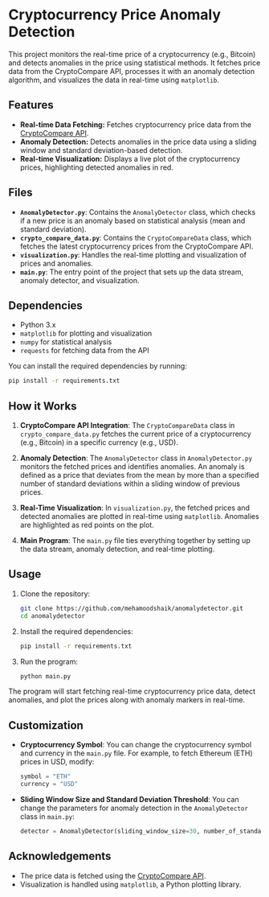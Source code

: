 # Cryptocurrency Price Anomaly Detection

This project monitors the real-time price of a cryptocurrency (e.g., Bitcoin) and detects anomalies in the price using statistical methods. It fetches price data from the CryptoCompare API, processes it with an anomaly detection algorithm, and visualizes the data in real-time using `matplotlib`.

## Features

- **Real-time Data Fetching:** Fetches cryptocurrency price data from the [CryptoCompare API](https://min-api.cryptocompare.com/).
- **Anomaly Detection:** Detects anomalies in the price data using a sliding window and standard deviation-based detection.
- **Real-time Visualization:** Displays a live plot of the cryptocurrency prices, highlighting detected anomalies in red.

## Files

- **`AnomalyDetector.py`**: Contains the `AnomalyDetector` class, which checks if a new price is an anomaly based on statistical analysis (mean and standard deviation).
- **`crypto_compare_data.py`**: Contains the `CryptoCompareData` class, which fetches the latest cryptocurrency prices from the CryptoCompare API.
- **`visualization.py`**: Handles the real-time plotting and visualization of prices and anomalies.
- **`main.py`**: The entry point of the project that sets up the data stream, anomaly detector, and visualization.

## Dependencies

- Python 3.x
- `matplotlib` for plotting and visualization
- `numpy` for statistical analysis
- `requests` for fetching data from the API

You can install the required dependencies by running:

```bash
pip install -r requirements.txt
```

## How it Works

1. **CryptoCompare API Integration**: 
   The `CryptoCompareData` class in `crypto_compare_data.py` fetches the current price of a cryptocurrency (e.g., Bitcoin) in a specific currency (e.g., USD).

2. **Anomaly Detection**:
   The `AnomalyDetector` class in `AnomalyDetector.py` monitors the fetched prices and identifies anomalies. An anomaly is defined as a price that deviates from the mean by more than a specified number of standard deviations within a sliding window of previous prices.

3. **Real-Time Visualization**:
   In `visualization.py`, the fetched prices and detected anomalies are plotted in real-time using `matplotlib`. Anomalies are highlighted as red points on the plot.

4. **Main Program**:
   The `main.py` file ties everything together by setting up the data stream, anomaly detection, and real-time plotting.

## Usage

1. Clone the repository:
   ```bash
   git clone https://github.com/mehamoodshaik/anomalydetector.git
   cd anomalydetector
   ```

2. Install the required dependencies:
   ```bash
   pip install -r requirements.txt
   ```

3. Run the program:
   ```bash
   python main.py
   ```

The program will start fetching real-time cryptocurrency price data, detect anomalies, and plot the prices along with anomaly markers in real-time.

## Customization

- **Cryptocurrency Symbol**: You can change the cryptocurrency symbol and currency in the `main.py` file. For example, to fetch Ethereum (ETH) prices in USD, modify:
  ```python
  symbol = "ETH"
  currency = "USD"
  ```

- **Sliding Window Size and Standard Deviation Threshold**: You can change the parameters for anomaly detection in the `AnomalyDetector` class in `main.py`:
  ```python
  detector = AnomalyDetector(sliding_window_size=30, number_of_standard_deviations=2)
  ```





## Acknowledgements

- The price data is fetched using the [CryptoCompare API](https://min-api.cryptocompare.com/).
- Visualization is handled using `matplotlib`, a Python plotting library.
  
